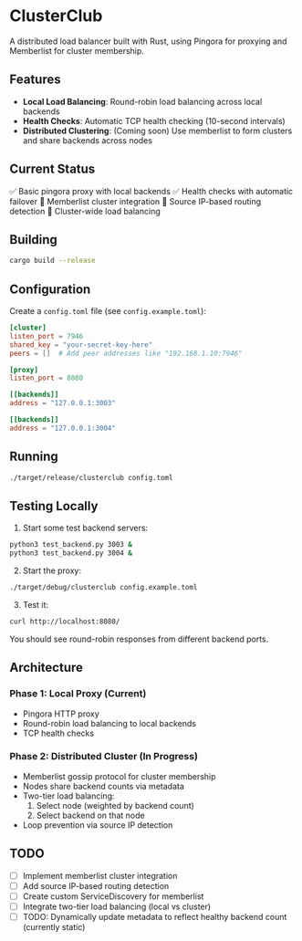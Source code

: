 # ClusterClub

A distributed load balancer built with Rust, using Pingora for proxying and Memberlist for cluster membership.

## Features

- **Local Load Balancing**: Round-robin load balancing across local backends
- **Health Checks**: Automatic TCP health checking (10-second intervals)
- **Distributed Clustering**: (Coming soon) Use memberlist to form clusters and share backends across nodes

## Current Status

✅ Basic pingora proxy with local backends
✅ Health checks with automatic failover
🚧 Memberlist cluster integration
🚧 Source IP-based routing detection
🚧 Cluster-wide load balancing

## Building

```bash
cargo build --release
```

## Configuration

Create a `config.toml` file (see `config.example.toml`):

```toml
[cluster]
listen_port = 7946
shared_key = "your-secret-key-here"
peers = []  # Add peer addresses like "192.168.1.10:7946"

[proxy]
listen_port = 8080

[[backends]]
address = "127.0.0.1:3003"

[[backends]]
address = "127.0.0.1:3004"
```

## Running

```bash
./target/release/clusterclub config.toml
```

## Testing Locally

1. Start some test backend servers:
```bash
python3 test_backend.py 3003 &
python3 test_backend.py 3004 &
```

2. Start the proxy:
```bash
./target/debug/clusterclub config.example.toml
```

3. Test it:
```bash
curl http://localhost:8080/
```

You should see round-robin responses from different backend ports.

## Architecture

### Phase 1: Local Proxy (Current)
- Pingora HTTP proxy
- Round-robin load balancing to local backends
- TCP health checks

### Phase 2: Distributed Cluster (In Progress)
- Memberlist gossip protocol for cluster membership
- Nodes share backend counts via metadata
- Two-tier load balancing:
  1. Select node (weighted by backend count)
  2. Select backend on that node
- Loop prevention via source IP detection

## TODO

- [ ] Implement memberlist cluster integration
- [ ] Add source IP-based routing detection
- [ ] Create custom ServiceDiscovery for memberlist
- [ ] Integrate two-tier load balancing (local vs cluster)
- [ ] TODO: Dynamically update metadata to reflect healthy backend count (currently static)

